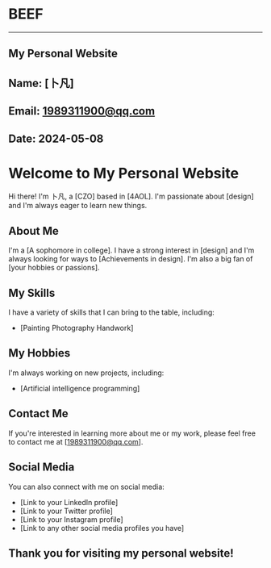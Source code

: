 # BEEF
---
My Personal Website
---


Name: [卜凡]
---


Email: [1989311900@qq.com](mailto:your-email@example.com)
---


Date: 2024-05-08
---

# Welcome to My Personal Website

Hi there! I'm 卜凡, a [CZO] based in [4AOL]. I'm passionate about [design] and I'm always eager to learn new things.

## About Me

I'm a [A sophomore in college]. I have a strong interest in [design] and I'm always looking for ways to [Achievements in design]. I'm also a big fan of [your hobbies or passions].

## My Skills

I have a variety of skills that I can bring to the table, including:

* [Painting Photography Handwork]

## My Hobbies

I'm always working on new projects, including:

* [Artificial intelligence programming]

## Contact Me

If you're interested in learning more about me or my work, please feel free to contact me at [1989311900@qq.com].

## Social Media

You can also connect with me on social media:

* [Link to your LinkedIn profile]
* [Link to your Twitter profile]
* [Link to your Instagram profile]
* [Link to any other social media profiles you have]

## Thank you for visiting my personal website!